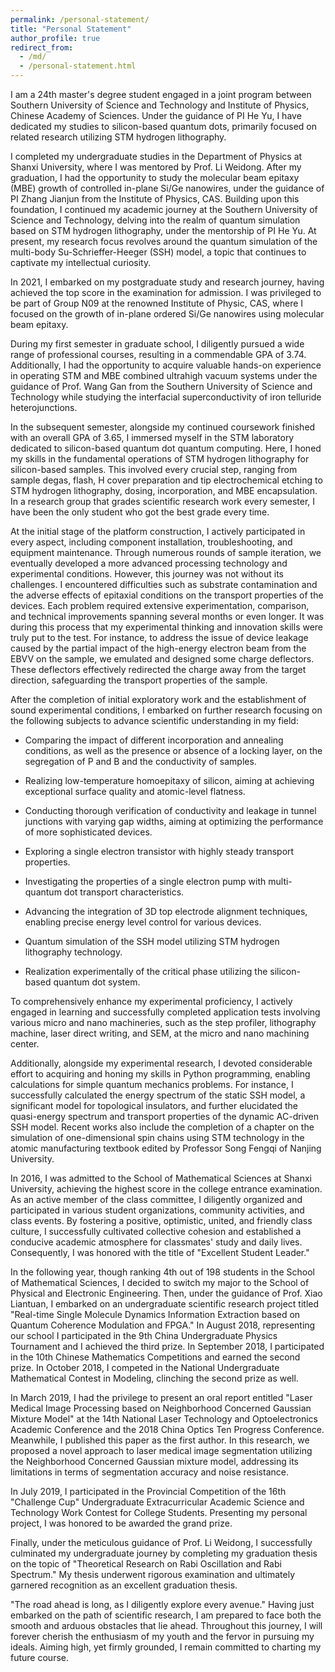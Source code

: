 ```yaml
---
permalink: /personal-statement/
title: "Personal Statement"
author_profile: true
redirect_from: 
  - /md/
  - /personal-statement.html
---
```


I am a 24th master's degree student engaged in a joint program between Southern University of Science and Technology and Institute of Physics, Chinese Academy of Sciences. Under the guidance of PI He Yu, I have dedicated my studies to silicon-based quantum dots, primarily focused on related research utilizing STM hydrogen lithography. 

I completed my undergraduate studies in the Department of Physics at Shanxi University, where I was mentored by Prof. Li Weidong. After my graduation, I had the opportunity to study the molecular beam epitaxy (MBE) growth of controlled in-plane Si/Ge nanowires, under the guidance of PI Zhang Jianjun from the Institute of Physics, CAS. Building upon this foundation, I continued my academic journey at the Southern University of Science and Technology, delving into the realm of quantum simulation based on STM hydrogen lithography, under the mentorship of PI He Yu. At present, my research focus revolves around the quantum simulation of the multi-body Su-Schrieffer-Heeger (SSH) model, a topic that continues to captivate my intellectual curiosity.

In 2021, I embarked on my postgraduate study and research journey, having achieved the top score in the examination for admission. I was privileged to be part of Group N09 at the renowned Institute of Physic, CAS, where I focused on the growth of in-plane ordered Si/Ge nanowires using molecular beam epitaxy.

During my first semester in graduate school, I diligently pursued a wide range of professional courses, resulting in a commendable GPA of 3.74. Additionally, I had the opportunity to acquire valuable hands-on experience in operating STM and MBE combined ultrahigh vacuum systems under the guidance of Prof. Wang Gan from the Southern University of Science and Technology while studying the interfacial superconductivity of iron telluride heterojunctions.

In the subsequent semester, alongside my continued coursework finished with an overall GPA of 3.65, I immersed myself in the STM laboratory dedicated to silicon-based quantum dot quantum computing. Here, I honed my skills in the fundamental operations of STM hydrogen lithography for silicon-based samples. This involved every crucial step, ranging from sample degas, flash, H cover preparation and tip electrochemical etching to STM hydrogen lithography, dosing, incorporation, and MBE encapsulation. In a research group that grades scientific research work every semester, I have been the only student who got the best grade every time.

At the initial stage of the platform construction, I actively participated in every aspect, including component installation, troubleshooting, and equipment maintenance. Through numerous rounds of sample iteration, we eventually developed a more advanced processing technology and experimental conditions. However, this journey was not without its challenges. I encountered difficulties such as substrate contamination and the adverse effects of epitaxial conditions on the transport properties of the devices. Each problem required extensive experimentation, comparison, and technical improvements spanning several months or even longer. It was during this process that my experimental thinking and innovation skills were truly put to the test. For instance, to address the issue of device leakage caused by the partial impact of the high-energy electron beam from the EBVV on the sample, we emulated and designed some charge deflectors. These deflectors effectively redirected the charge away from the target direction, safeguarding the transport properties of the sample.

After the completion of initial exploratory work and the establishment of sound experimental conditions, I embarked on further research focusing on the following subjects to advance scientific understanding in my field:

  * Comparing the impact of different incorporation and annealing conditions, as well as the presence or absence of a locking layer, on the segregation of P and B and the conductivity of samples.

  * Realizing low-temperature homoepitaxy of silicon, aiming at achieving exceptional surface quality and atomic-level flatness.

  * Conducting thorough verification of conductivity and leakage in tunnel junctions with varying gap widths, aiming at optimizing the performance of more sophisticated devices.

  * Exploring a single electron transistor with highly steady transport properties.

  * Investigating the properties of a single electron pump with multi-quantum dot transport characteristics.

  * Advancing the integration of 3D top electrode alignment techniques, enabling precise energy level control for various devices.

  * Quantum simulation of the SSH model utilizing STM hydrogen lithography technology.

  * Realization experimentally of the critical phase utilizing the silicon-based quantum dot system.

To comprehensively enhance my experimental proficiency, I actively engaged in learning and successfully completed application tests involving various micro and nano machineries, such as the step profiler, lithography machine, laser direct writing, and SEM, at the micro and nano machining center.

Additionally, alongside my experimental research, I devoted considerable effort to acquiring and honing my skills in Python programming, enabling calculations for simple quantum mechanics problems. For instance, I successfully calculated the energy spectrum of the static SSH model, a significant model for topological insulators, and further elucidated the quasi-energy spectrum and transport properties of the dynamic AC-driven SSH model. Recent works also include the completion of a chapter on the simulation of one-dimensional spin chains using STM technology in the atomic manufacturing textbook edited by Professor Song Fengqi of Nanjing University. 

In 2016, I was admitted to the School of Mathematical Sciences at Shanxi University, achieving the highest score in the college entrance examination. As an active member of the class committee, I diligently organized and participated in various student organizations, community activities, and class events. By fostering a positive, optimistic, united, and friendly class culture, I successfully cultivated collective cohesion and established a conducive academic atmosphere for classmates' study and daily lives. Consequently, I was honored with the title of "Excellent Student Leader."

In the following year, though ranking 4th out of 198 students in the School of Mathematical Sciences, I decided to switch my major to the School of Physical and Electronic Engineering. Then, under the guidance of Prof. Xiao Liantuan, I embarked on an undergraduate scientific research project titled "Real-time Single Molecule Dynamics Information Extraction based on Quantum Coherence Modulation and FPGA."
In August 2018, representing our school I participated in the 9th China Undergraduate Physics Tournament and I achieved the third prize. In September 2018, I participated in the 10th Chinese Mathematics Competitions and earned the second prize. In October 2018, I competed in the National Undergraduate Mathematical Contest in Modeling, clinching the second prize as well.

In March 2019, I had the privilege to present an oral report entitled "Laser Medical Image Processing based on Neighborhood Concerned Gaussian Mixture Model" at the 14th National Laser Technology and Optoelectronics Academic Conference and the 2018 China Optics Ten Progress Conference. Meanwhile, I published this paper as the first author. In this research, we proposed a novel approach to laser medical image segmentation utilizing the Neighborhood Concerned Gaussian mixture model, addressing its limitations in terms of segmentation accuracy and noise resistance.

In July 2019, I participated in the Provincial Competition of the 16th "Challenge Cup" Undergraduate Extracurricular Academic Science and Technology Work Contest for College Students. Presenting my personal project, I was honored to be awarded the grand prize.

Finally, under the meticulous guidance of Prof. Li Weidong, I successfully culminated my undergraduate journey by completing my graduation thesis on the topic of "Theoretical Research on Rabi Oscillation and Rabi Spectrum." My thesis underwent rigorous examination and ultimately garnered recognition as an excellent graduation thesis.

"The road ahead is long, as I diligently explore every avenue." Having just embarked on the path of scientific research, I am prepared to face both the smooth and arduous obstacles that lie ahead. Throughout this journey, I will forever cherish the enthusiasm of my youth and the fervor in pursuing my ideals. Aiming high, yet firmly grounded, I remain committed to charting my future course.
